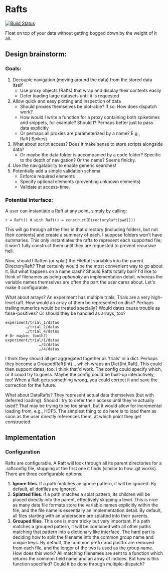 # Rafts

[![Build Status](https://travis-ci.org/mbauman/Rafts.jl.svg?branch=master)](https://travis-ci.org/mbauman/Rafts.jl)

Float on top of your data without getting bogged down by the weight of it all.

## Design brainstorm:

### Goals:

1. Decouple navigation (moving around the data) from the stored data itself
    - Use proxy objects (Rafts) that wrap and display their contents easily
    - Defer loading large datasets until it is requested
2. Allow quick and easy plotting and inspection of data
    - Should proxies themselves be plot-able? If so: How does dispatch work?
    - How would I write a function for a proxy containing both spiketimes and snippets, for example? Should I? Perhaps better just to pass data explicitly
    - Or perhaps all proxies are parameterized by a name?  E.g., Raft{:Spikes}
3. What about script access? Does it make sense to store scripts alongside data?
    - Or maybe the data folder is accompanied by a code folder? Specific to the depth of navigation? Or the name? Seems finicky.
4. Use the navigatability to enable generic searches!
5. Potentially add a simple validation schema
    - Enforce required elements
    - Specify optional elements (preventing unknown elements)
    - Validate at access-time.

### Potential interface:

A user can instantiate a Raft at any point, simply by calling:

    r = Raft() # with Raft() = construct(DirectoryRaft(pwd()))

This will go through all the files in that directory (including folders, but
not their contents) and create a summary of each. I suppose folders won't have
summaries. This only instantiates the rafts to represent each supported file;
it won't fully construct them until they are requested to prevent recursive
hell.

Now, should I flatten (or splat) the FileRaft variables into the parent
DirectoryRaft? That certainly would be the most convenient way to go about it.
But what happens on a name clash? Should Rafts totally bail? I'd like to think
of filenames as being *optionally* an implementation detail, whereas the
variable names themselves are often the part the user cares about. Let's make it configurable.

What about arrays? An experiment has multiple trials. Trials are a very
high-level raft. How would an array of them be represented on disk? Perhaps
trailing numerics would be treated specially? Would dates cause trouble as
false-positives? Or should they be handled as arrays, too?

    experiment/trial_1/datas
             …/trial_2/datas
             …/trial_4/datas
    # Or maybe: (both?)
    experiment/trial/1/datas
                   …/2/datas
                   …/4/datas

I think they should all get aggregated together as 'trials' in a dict. Perhaps
they become a GroupedRaft{Int}... which wraps an Dict{Int,Raft}. This could
then support dates, too. I think that'd work. The config could specify which,
or it could try to guess. Maybe the config could be built-up interactively,
too! When a Raft gets something wrong, you could correct it and save the
correction for the future.

What about DataRafts? They represent actual data themselves (but with deferred
loading). Should I try to defer their access until they're actually used? That
may be trying to be too smart, but it would allow for incremental loading from,
e.g., HDF5. The simplest thing to do here is to load them as soon as the user
directly references them, at which point they get constructed.

## Implementation

### Configuration

Rafts are configurable.  A Raft will look through all its parent directories for a .raftconfig file, stopping at the first one it finds (similar to how .git works).  There are three configurable options:

1. **Ignore files**.  If a path matches an ignore pattern, it will be ignored. By default, all dotfiles are ignored.
2. **Splatted files**.  If a path matches a splat pattern, its children will be placed directly into the parent, effectively skipping a level.  This is nice as many data file formats store the variable names explicitly within the file, and the file name is essentially an implementation detail. By default, all files starting with an underscore are splatted into their parents.
3. **Grouped files**.  This one is more tricky but very important.  If a path matches a grouped pattern, it will be combined with all other paths matching that pattern into a dictionary like interface.  The hard part is deciding *how* to split the filename into the common group name and unique keys.  By default, the common prefix and postfix are removed from each file, and the longer of the two is used as the group name. How does this work?  All matching filenames are sent to a function which returns the common field name and an array of indices.  But how is this function specified? Could it be done through multiple-dispatch?